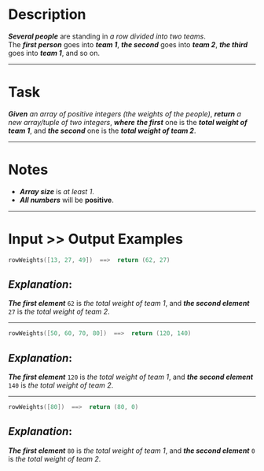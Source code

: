 # Description

**_Several people_** are standing in _a row divided into two teams_.  
The **_first person_** goes into **_team 1_**, **_the second_** goes into **_team 2_**, **_the third_** goes into **_team 1_**, and so on.

---

# Task

**_Given_** _an array of positive integers (the weights of the people)_, **_return_** _a new array/tuple of two integers_, **_where_** **_the first_** one is the **_total weight of team 1_**, and **_the second_** one is the **_total weight of team 2_**.

---

# Notes

- **_Array size_** is _at least 1_.
- **_All numbers_** will be **positive**.

---

# Input >> Output Examples

```cpp
rowWeights([13, 27, 49])  ==>  return (62, 27)
```

## **_Explanation_**:

**_The first element_** `62` is _the total weight of team 1_, and **_the second element_** `27` is _the total weight of team 2_.

---

```cpp
rowWeights([50, 60, 70, 80])  ==>  return (120, 140)
```

## **_Explanation_**:

**_The first element_** `120` is _the total weight of team 1_, and **_the second element_** `140` is _the total weight of team 2_.

---

```cpp
rowWeights([80])  ==>  return (80, 0)
```

## **_Explanation_**:

**_The first element_** `80` is _the total weight of team 1_, and **_the second element_** `0` is _the total weight of team 2_.

